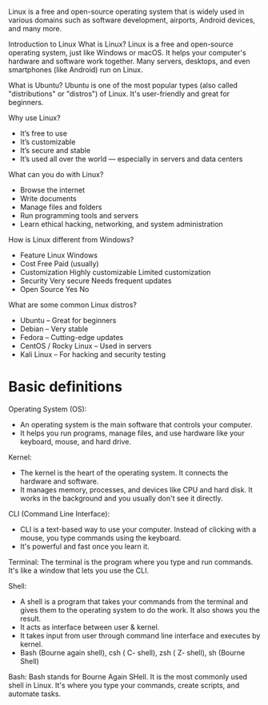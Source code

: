 Linux is a free and open-source operating system that is widely used in various domains such as software development, airports, Android devices, and many more.


Introduction to Linux
What is Linux?
Linux is a free and open-source operating system, just like Windows or macOS. It helps your computer's hardware and software work together. Many servers, desktops, and even smartphones (like Android) run on Linux.

What is Ubuntu?
Ubuntu is one of the most popular types (also called "distributions" or "distros") of Linux. It's user-friendly and great for beginners.

Why use Linux?
* It’s free to use
* It’s customizable
* It’s secure and stable
* It’s used all over the world — especially in servers and data centers


What can you do with Linux?
* Browse the internet
* Write documents
* Manage files and folders
* Run programming tools and servers
* Learn ethical hacking, networking, and system administration


How is Linux different from Windows?
* Feature	Linux	Windows
* Cost	Free	Paid (usually)
* Customization	Highly customizable	Limited customization
* Security	Very secure	Needs frequent updates
* Open Source	Yes	No


What are some common Linux distros?
* Ubuntu – Great for beginners
* Debian – Very stable
* Fedora – Cutting-edge updates
* CentOS / Rocky Linux – Used in servers
* Kali Linux – For hacking and security testing


# Basic definitions

Operating System (OS): 
* An operating system is the main software that controls your computer.
* It helps you run programs, manage files, and use hardware like your keyboard, mouse, and hard drive.

Kernel:
* The kernel is the heart of the operating system. It connects the hardware and software.
* It manages memory, processes, and devices like CPU and hard disk. It works in the background and you usually don't see it directly.

CLI (Command Line Interface):
* CLI is a text-based way to use your computer. Instead of clicking with a mouse, you type commands using the keyboard.
* It's powerful and fast once you learn it.

Terminal:
The terminal is the program where you type and run commands. It's like a window that lets you use the CLI.

Shell:
* A shell is a program that takes your commands from the terminal and gives them to the operating system to do the work. It also shows you the result.
* It acts as interface between user & kernel.
* It takes input from user through command line interface and executes by kernel.
* Bash (Bourne again shell), csh ( C- shell), zsh ( Z- shell), sh (Bourne Shell) 

Bash:
Bash stands for Bourne Again SHell. It is the most commonly used shell in Linux. It's where you type your commands, create scripts, and automate tasks.




